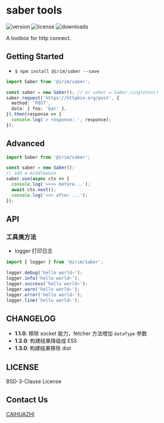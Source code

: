 # saber tools

![version](https://img.shields.io/npm/v/@irim/saber)
![license](https://img.shields.io/npm/l/@irim/saber)
![downloads](https://img.shields.io/npm/dw/@irim/saber)

A toolbox for http connect.

## Getting Started

- `$ npm install @irim/saber --save`

```ts
import Saber from '@irim/saber';

const saber = new Saber(); // or saber = Saber.singleton()
saber.request('https://httpbin.org/post', {
  method: 'POST',
  data: { foo: 'bar' },
}).then(response => {
  console.log('> response: ', response);
});
```

## Advanced

```ts
import Saber from '@irim/saber';

const saber = new Saber();
// add a middleware
saber.use(async ctx => {
  console.log('>>>> before...');
  await ctx.next();
  console.log('>>> after ...');
});
```

## API

### 工具类方法

* logger 打印日志

```ts
import { logger } from '@irim/saber';

logger.debug('hello world~');
logger.info('hello world~');
logger.success('hello world~');
logger.warn('hello world~');
logger.error('hello world~');
logger.line('hello world~');
```

## CHANGELOG

<!-- - **version**: change logs -->
- **1.1.0**: 移除 socket 能力，fetcher 方法增加 `dataType` 参数
- **1.2.0**: 构建结果降级成 ES5
- **1.3.0**: 构建结果移除 dist

## LICENSE

BSD-3-Clause License

## Contact Us

[CAIHUAZHI](mailto:huarse@gmail.com)
